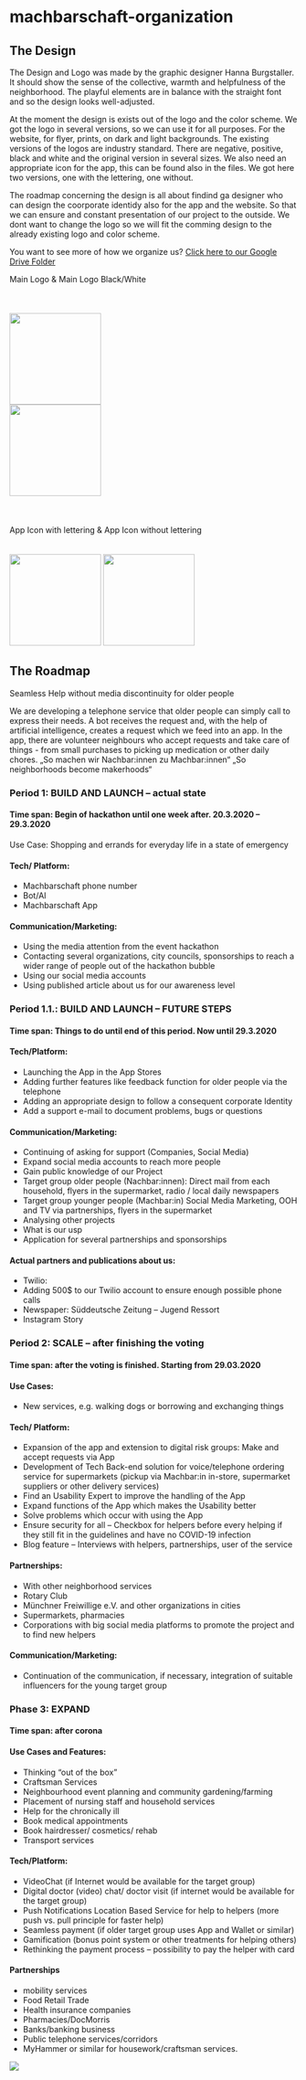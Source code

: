 # machbarschaft-organization

## The Design
The Design and Logo was made by the graphic designer Hanna Burgstaller. It should show the sense of the collective, warmth and helpfulness of the neighborhood. The playful elements are in balance with the straight font and so the design looks well-adjusted.

At the moment the design is exists out of the logo and the color scheme. We got the logo in several versions, so we can use it for all purposes. For the website, for flyer, prints, on dark and light backgrounds. 
The existing versions of the logos are industry standard. There are negative, positive, black and white and the original version in several sizes. 
We also need an appropriate icon for the app, this can be found also in the files. We got here two versions, one with the lettering, one without. 

The roadmap concerning the design is all about findind
ga designer who can design the coorporate identidy also for the app and the website. So that we can ensure and constant presentation of our project to the outside. We dont want to change the logo so we will fit the comming design to the already existing logo and color scheme. 

You want to see more of how we organize us?
<a href="https://drive.google.com/drive/folders/1pc_JIErepIwY-RVFvtj-JaqNG7X1rYhe?usp=sharing">Click here to our Google Drive Folder</a>

Main Logo & Main Logo Black/White<br><br><br><br>
 <span><img src="https://github.com/machbarschaft/machbarschaft-organization/blob/master/DesignElements/Logos/Logo-Black-CMYK-pos-RZ.png" height="160px" width="auto"></span> <br />
 <span><img src="https://github.com/machbarschaft/machbarschaft-organization/blob/master/DesignElements/Logos/Logo-Black-CMYK-RZ.png" height="160px" width="auto"></span><br><br><br><br>
 App Icon with lettering & App Icon without lettering<br><br><br>
  <img src="https://github.com/machbarschaft/machbarschaft-organization/blob/master/DesignElements/Logos/WhatsApp%20Image%202020-03-22%20at%2016.23.39.jpeg" height="160px" width="auto">
    <img src="https://github.com/machbarschaft/machbarschaft-organization/blob/master/DesignElements/Logos/WhatsApp%20Image%202020-03-22%20at%2016.23.39%20(1).jpeg" height="160px" width="auto">

## The Roadmap
 
Seamless Help without media discontinuity for older people
 
We are developing a telephone service that older people can simply call to express their needs. A bot receives the request and, with the help of artificial intelligence, creates a request which we feed into an app. In the app, there are volunteer neighbours who accept requests and take care of things - from small purchases to picking up medication or other daily chores.
„So machen wir Nachbar:innen zu Machbar:innen“
„So neighborhoods become makerhoods“

### Period 1: BUILD AND LAUNCH – actual state
#### Time span: Begin of hackathon until one week after. 20.3.2020 – 29.3.2020
Use Case: 
Shopping and errands for everyday life in a state of emergency

#### Tech/ Platform:

*	Machbarschaft phone number
*	Bot/AI
* Machbarschaft App

#### Communication/Marketing:

*	Using the media attention from the event hackathon
* Contacting several organizations, city councils, sponsorships to reach a wider range of people out of the hackathon bubble
*	Using our social media accounts
*	Using published article about us for our awareness level

### Period 1.1.: BUILD AND LAUNCH – FUTURE STEPS
#### Time span: Things to do until end of this period. Now until 29.3.2020

#### Tech/Platform:

*	Launching the App in the App Stores
*	Adding further features like feedback function for older people via the telephone
*	Adding an appropriate design to follow a consequent corporate Identity 
*	Add a support e-mail to document problems, bugs or questions

#### Communication/Marketing:

*	Continuing of asking for support (Companies, Social Media)
*	Expand social media accounts to reach more people
*	Gain public knowledge of our Project
*	Target group older people (Nachbar:innen): Direct mail from each household, flyers in the supermarket, radio / local daily newspapers
*	Target group younger people (Machbar:in) Social Media Marketing, OOH and TV via partnerships, flyers in the supermarket
*	Analysing other projects
*	What is our usp
*	Application for several partnerships and sponsorships


#### Actual partners and publications about us:

*	Twilio:
*	Adding 500$ to our Twilio account to ensure enough possible phone calls
*	Newspaper: Süddeutsche Zeitung – Jugend Ressort
*	Instagram Story

### Period 2: SCALE – after finishing the voting
#### Time span: after the voting is finished. Starting from 29.03.2020

#### Use Cases:
*	New services, e.g. walking dogs or borrowing and exchanging things

#### Tech/ Platform: 

*	Expansion of the app and extension to digital risk groups: Make and accept requests via App
*	Development of Tech Back-end solution for voice/telephone ordering service for supermarkets (pickup via Machbar:in in-store, supermarket suppliers or other delivery services)
*	Find an Usability Expert to improve the handling of the App
*	Expand functions of the App which makes the Usability better
*	Solve problems which occur with using the App 
*	Ensure security for all – Checkbox for helpers before every helping if they still fit in the guidelines and have no COVID-19 infection
*	Blog feature – Interviews with helpers, partnerships, user of the service

 
#### Partnerships: 

*	With other neighborhood services
*	Rotary Club 
*	Münchner Freiwillige e.V.  and other organizations in cities
*	Supermarkets, pharmacies
*	Corporations with big social media platforms to promote the project and to find new helpers


#### Communication/Marketing: 

*	Continuation of the communication, if necessary, integration of suitable influencers for the young target group

### Phase 3: EXPAND
#### Time span: after corona
 
 
#### Use Cases and Features:

*	 Thinking “out of the box” 
*	Craftsman Services
*	Neighbourhood event planning and community gardening/farming
*	Placement of nursing staff and household services
*	Help for the chronically ill
*	Book medical appointments
*	Book hairdresser/ cosmetics/ rehab
*	Transport services

 
#### Tech/Platform:
 
*	VideoChat (if Internet would be available for the target group)
*	Digital doctor (video) chat/ doctor visit (if internet would be available for the target group)
*	Push Notifications Location Based Service for help to helpers (more push vs. pull principle for faster help)
*	Seamless payment (if older target group uses App and Wallet or similar)
*	Gamification (bonus point system or other treatments for helping others)
*	Rethinking the payment process – possibility to pay the helper with card


#### Partnerships
 
*	mobility services
*	Food Retail Trade
*	Health insurance companies
*	Pharmacies/DocMorris
*	Banks/banking business
*	Public telephone services/corridors
*	MyHammer or similar for housework/craftsman services.


<img src="https://github.com/machbarschaft/machbarschaft-organization/blob/master/Pictures/Startup%20Roadmap%20-%20Timeline.png">
